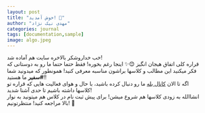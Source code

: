 ```yaml
---
layout: post
title: "خوش آمدید! 🎉"
author: "مهدی نیک نژاد"
categories: journal
tags: [documentation,sample]
image: algo.jpeg
---
```


خب خداروشکر بالاخره سایت هم آماده شد!
<br />
قراره کلی اتفاق هیجان انگیز 😊✨ اینجا رغم بخوره! فقط حتما حتما ما رو به دوستانی که فکر میکنید این مطالب و کلاسها براشون مناسبه معرفی کنید! همونطور که میدونید شما **#سفیر** ما هستید!!
<br />
اگه تا الان [کانال بله](https://ble.ir/algo_school) ما رو دنبال کرده باشید، با حال و هوای فعالیت هایی که قراره تو کلاسها داشته باشیم تا حدی آشنا شدید! 
<br />
انشاالله به زودی کلاسها هم شروع میشن! برای پیش ثبت نام در کلاس هم میتونید به نوار بالا مراجعه کنید! منتظرتونیم! 🤗